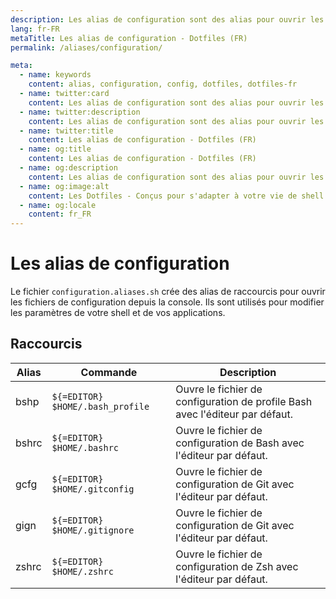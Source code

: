 ```yaml
---
description: Les alias de configuration sont des alias pour ouvrir les fichiers de configuration depuis la console. Ils sont utilisés pour modifier les paramètres de votre shell et de vos applications.
lang: fr-FR
metaTitle: Les alias de configuration - Dotfiles (FR)
permalink: /aliases/configuration/

meta:
  - name: keywords
    content: alias, configuration, config, dotfiles, dotfiles-fr
  - name: twitter:card
    content: Les alias de configuration sont des alias pour ouvrir les fichiers de configuration depuis la console.Ils sont utilisés pour modifier les paramètres de votre shell et de vos applications.
  - name: twitter:description
    content: Les alias de configuration sont des alias pour ouvrir les fichiers de configuration depuis la console.Ils sont utilisés pour modifier les paramètres de votre shell et de vos applications.
  - name: twitter:title
    content: Les alias de configuration - Dotfiles (FR)
  - name: og:title
    content: Les alias de configuration - Dotfiles (FR)
  - name: og:description
    content: Les alias de configuration sont des alias pour ouvrir les fichiers de configuration depuis la console.Ils sont utilisés pour modifier les paramètres de votre shell et de vos applications.
  - name: og:image:alt
    content: Les Dotfiles - Conçus pour s'adapter à votre vie de shell
  - name: og:locale
    content: fr_FR
---
```


# Les alias de configuration

Le fichier `configuration.aliases.sh` crée des alias de raccourcis pour ouvrir
les fichiers de configuration depuis la console. Ils sont utilisés pour modifier
les paramètres de votre shell et de vos applications.

## Raccourcis

| Alias | Commande | Description |
| ----- | ----- | ----- |
| bshp | `${=EDITOR} $HOME/.bash_profile` | Ouvre le fichier de configuration de profile Bash avec l'éditeur par défaut. |
| bshrc | `${=EDITOR} $HOME/.bashrc` | Ouvre le fichier de configuration de Bash avec l'éditeur par défaut. |
| gcfg | `${=EDITOR} $HOME/.gitconfig` | Ouvre le fichier de configuration de Git avec l'éditeur par défaut. |
| gign | `${=EDITOR} $HOME/.gitignore` | Ouvre le fichier de configuration de Git avec l'éditeur par défaut. |
| zshrc | `${=EDITOR} $HOME/.zshrc` | Ouvre le fichier de configuration de Zsh avec l'éditeur par défaut. |
